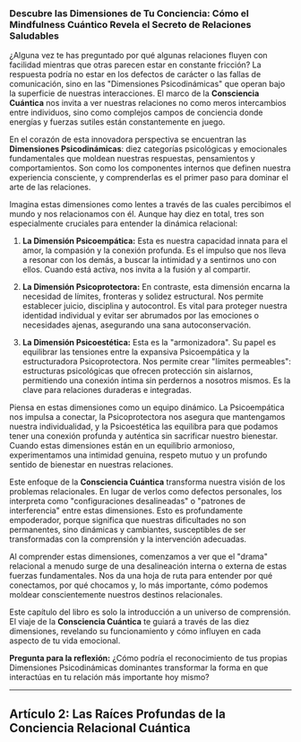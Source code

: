 ### Descubre las Dimensiones de Tu Conciencia: Cómo el Mindfulness Cuántico Revela el Secreto de Relaciones Saludables
¿Alguna vez te has preguntado por qué algunas relaciones fluyen con facilidad mientras que otras parecen estar en constante fricción? La respuesta podría no estar en los defectos de carácter o las fallas de comunicación, sino en las "Dimensiones Psicodinámicas" que operan bajo la superficie de nuestras interacciones. El marco de la **Consciencia Cuántica** nos invita a ver nuestras relaciones no como meros intercambios entre individuos, sino como complejos campos de conciencia donde energías y fuerzas sutiles están constantemente en juego.

En el corazón de esta innovadora perspectiva se encuentran las **Dimensiones Psicodinámicas**: diez categorías psicológicas y emocionales fundamentales que moldean nuestras respuestas, pensamientos y comportamientos. Son como los componentes internos que definen nuestra experiencia consciente, y comprenderlas es el primer paso para dominar el arte de las relaciones.

Imagina estas dimensiones como lentes a través de las cuales percibimos el mundo y nos relacionamos con él. Aunque hay diez en total, tres son especialmente cruciales para entender la dinámica relacional:

1.  **La Dimensión Psicoempática:** Esta es nuestra capacidad innata para el amor, la compasión y la conexión profunda. Es el impulso que nos lleva a resonar con los demás, a buscar la intimidad y a sentirnos uno con ellos. Cuando está activa, nos invita a la fusión y al compartir.

2.  **La Dimensión Psicoprotectora:** En contraste, esta dimensión encarna la necesidad de límites, fronteras y solidez estructural. Nos permite establecer juicio, disciplina y autocontrol. Es vital para proteger nuestra identidad individual y evitar ser abrumados por las emociones o necesidades ajenas, asegurando una sana autoconservación.

3.  **La Dimensión Psicoestética:** Esta es la "armonizadora". Su papel es equilibrar las tensiones entre la expansiva Psicoempática y la estructuradora Psicoprotectora. Nos permite crear "límites permeables": estructuras psicológicas que ofrecen protección sin aislarnos, permitiendo una conexión íntima sin perdernos a nosotros mismos. Es la clave para relaciones duraderas e integradas.

Piensa en estas dimensiones como un equipo dinámico. La Psicoempática nos impulsa a conectar, la Psicoprotectora nos asegura que mantengamos nuestra individualidad, y la Psicoestética las equilibra para que podamos tener una conexión profunda y auténtica sin sacrificar nuestro bienestar. Cuando estas dimensiones están en un equilibrio armonioso, experimentamos una intimidad genuina, respeto mutuo y un profundo sentido de bienestar en nuestras relaciones.

Este enfoque de la **Consciencia Cuántica** transforma nuestra visión de los problemas relacionales. En lugar de verlos como defectos personales, los interpreta como "configuraciones desalineadas" o "patrones de interferencia" entre estas dimensiones. Esto es profundamente empoderador, porque significa que nuestras dificultades no son permanentes, sino dinámicas y cambiantes, susceptibles de ser transformadas con la comprensión y la intervención adecuadas.

Al comprender estas dimensiones, comenzamos a ver que el "drama" relacional a menudo surge de una desalineación interna o externa de estas fuerzas fundamentales. Nos da una hoja de ruta para entender por qué conectamos, por qué chocamos y, lo más importante, cómo podemos moldear conscientemente nuestros destinos relacionales.

Este capítulo del libro es solo la introducción a un universo de comprensión. El viaje de la **Consciencia Cuántica** te guiará a través de las diez dimensiones, revelando su funcionamiento y cómo influyen en cada aspecto de tu vida emocional.

**Pregunta para la reflexión:** ¿Cómo podría el reconocimiento de tus propias Dimensiones Psicodinámicas dominantes transformar la forma en que interactúas en tu relación más importante hoy mismo?

---

## Artículo 2: Las Raíces Profundas de la Conciencia Relacional Cuántica